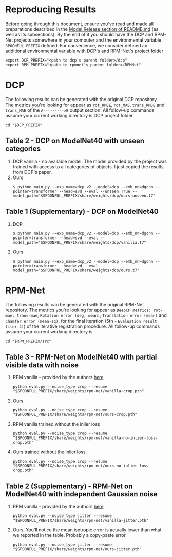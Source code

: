# Reproducing Results

Before going through this document, ensure you've read and made all preparations described in the [Model Release section of README.md](../README.md#model-release) (as well as its subsections). By the end of it you should have the DCP and RPM-Net projects somewhere in your computer and the environmental variable `SPOONFUL_PREFIX` defined. For convenience, we consider defined an additional environmental variable with DCP's and RPM-Net's project folder
```shell
export DCP_PREFIX="<path to dcp's parent folder>/dcp"
export RPM_PREFIX="<path to rpmnet's parent folder>/RPMNet"
```

# DCP

The following results can be generated with the original DCP repository. The metrics you're looking for appear as `rot_RMSE`, `rot_MAE`, `trans_RMSE` and `trans_MAE` of the `A--------->B` output section. All follow-up commands assume your current working directory is DCP project folder.
```shell
cd "$DCP_PREFIX"
```

## Table 2 - DCP on ModelNet40 with unseen categories

1. DCP vanilla - no available model. The model provided by the project was trained with access to all categories of objects. I just copied the results from DCP's paper.
2. Ours
    ```shell
    $ python main.py --exp_name=dcp_v2 --model=dcp --emb_nn=dgcnn --pointer=transformer --head=svd --eval --unseen True --model_path="$SPOONFUL_PREFIX/share/weights/dcp/ours-unseen.t7"
    ```

## Table 1 (Supplementary) - DCP on ModelNet40

1. DCP
    ```shell
    $ python main.py --exp_name=dcp_v2 --model=dcp --emb_nn=dgcnn --pointer=transformer --head=svd --eval --model_path="$SPOONFUL_PREFIX/share/weights/dcp/vanilla.t7"
    ```

2. Ours
    ```shell
    $ python main.py --exp_name=dcp_v2 --model=dcp --emb_nn=dgcnn --pointer=transformer --head=svd --eval --model_path="$SPOONFUL_PREFIX/share/weights/dcp/ours.t7"
    ```

# RPM-Net

The following results can be generated with the original RPM-Net repository. The metrics you're looking for appear as `DeepCP metrics: rot-mae, trans-mae`, `Rotation error (deg, mean)`, `Translation error (mean)` and `Chamfer error (mean-sq)`, for the final iteration (5th - `Evaluation result (iter 4)`) of the iterative registration procedure.
All follow-up commands assume your current working directory is
```shell
cd "$RPM_PREFIX/src"
```

## Table 3 - RPM-Net on ModelNet40 with partial visible data with noise

1. RPM vanilla - provided by the authors [here](https://drive.google.com/drive/folders/1CqbcyJ8cwIqTeuv6kRWsnUoYUY46ewb9)
    ```shell
    python eval.py --noise_type crop --resume "$SPOONFUL_PREFIX/share/weights/rpm-net/vanilla-crop.pth"
    ```
2. Ours
    ```shell
    python eval.py --noise_type crop --resume "$SPOONFUL_PREFIX/share/weights/rpm-net/ours-crop.pth"
    ```
3. RPM vanilla trained without the inlier loss
    ```shell
    python eval.py --noise_type crop --resume "$SPOONFUL_PREFIX/share/weights/rpm-net/vanilla-no-inlier-loss-crop.pth"
    ```
4. Ours trained without the inlier loss
    ```shell
    python eval.py --noise_type crop --resume "$SPOONFUL_PREFIX/share/weights/rpm-net/ours-no-inlier-loss-crop.pth"
    ```

## Table 2 (Supplementary) - RPM-Net on ModelNet40 with independent Gaussian noise

1. RPM vanilla - provided by the authors [here](https://drive.google.com/uc?id=1cvgpWG93Tb2z_xH8JTXYtKlIzXe_o5ri)
    ```shell
    python eval.py --noise_type jitter --resume "$SPOONFUL_PREFIX/share/weights/rpm-net/vanilla-jitter.pth"
    ```
2. Ours. You'll notice the mean isotropic error is actually lower than what we reported in the table. Probably a copy-paste error.
    ```shell
    python eval.py --noise_type jitter --resume "$SPOONFUL_PREFIX/share/weights/rpm-net/ours-jitter.pth"
    ```
